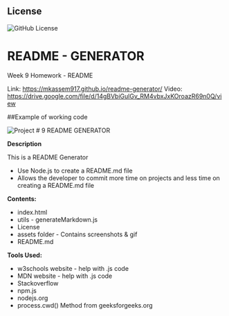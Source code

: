 
  ## License
  ![GitHub License](https://img.shields.io/badge/License-mit-blue.svg)

# README - GENERATOR
Week 9 Homework - README

Link:  https://mkassem917.github.io/readme-generator/
Video: https://drive.google.com/file/d/14gBVbiGulGv_RM4vbxJxKOroazR69n0Q/view

##Example of working code

![Project # 9 README GENERATOR](https://user-images.githubusercontent.com/74279957/107312757-23cce500-6a5f-11eb-9636-5f73a1161654.gif)


**Description**

This is a README Generator

* Use Node.js to create a README.md file
* Allows the developer to commit more time on projects and less time on creating a README.md file


**Contents:**

* index.html
* utils - generateMarkdown.js 
* License
* assets  folder - Contains screenshots & gif
* README.md

**Tools Used:**

* w3schools website - help with .js code
* MDN website - help with .js code
* Stackoverflow
* npm.js
* nodejs.org
* process.cwd() Method from geeksforgeeks.org 

  
  
  
  
  
  
  

  
